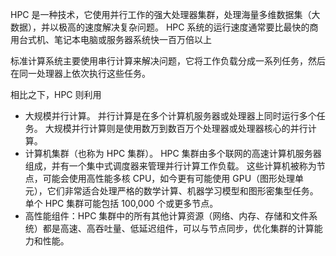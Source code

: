 HPC 是一种技术，它使用并行工作的强大处理器集群，处理海量多维数据集（大数据），并以极高的速度解决复杂问题。 HPC 系统的运行速度通常要比最快的商用台式机、笔记本电脑或服务器系统快一百万倍以上

标准计算系统主要使用串行计算来解决问题，它将工作负载分成一系列任务，然后在同一处理器上依次执行这些任务。

相比之下，HPC 则利用

- 大规模并行计算。 并行计算是在多个计算机服务器或处理器上同时运行多个任务。 大规模并行计算则是使用数万到数百万个处理器或处理器核心的并行计算。
- 计算机集群（也称为 HPC 集群）。 HPC 集群由多个联网的高速计算机服务器组成，并有一个集中式调度器来管理并行计算工作负载。 这些计算机被称为节点，可能会使用高性能多核 CPU，如今更有可能使用 GPU（图形处理单元），它们非常适合处理严格的数学计算、机器学习模型和图形密集型任务。 单个 HPC 集群可能包括 100,000 个或更多节点。
- 高性能组件：HPC 集群中的所有其他计算资源（网络、内存、存储和文件系统）都是高速、高吞吐量、低延迟组件，可以与节点同步，优化集群的计算能力和性能。